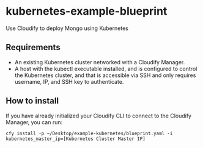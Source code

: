 # kubernetes-example-blueprint

Use Cloudify to deploy Mongo using Kubernetes

## Requirements

* An existing Kubernetes cluster networked with a Cloudify Manager.
* A host with the kubectl executable installed, and is configured to control the Kubernetes cluster, and that is accessible via SSH and only requires username, IP, and SSH key to authenticate.

## How to install

If you have already initialized your Cloudify CLI to connect to the Cloudify Manager, you can run:

`cfy install -p ~/Desktop/example-kubernetes/blueprint.yaml -i kubernetes_master_ip=[Kubernetes Cluster Master IP]`
